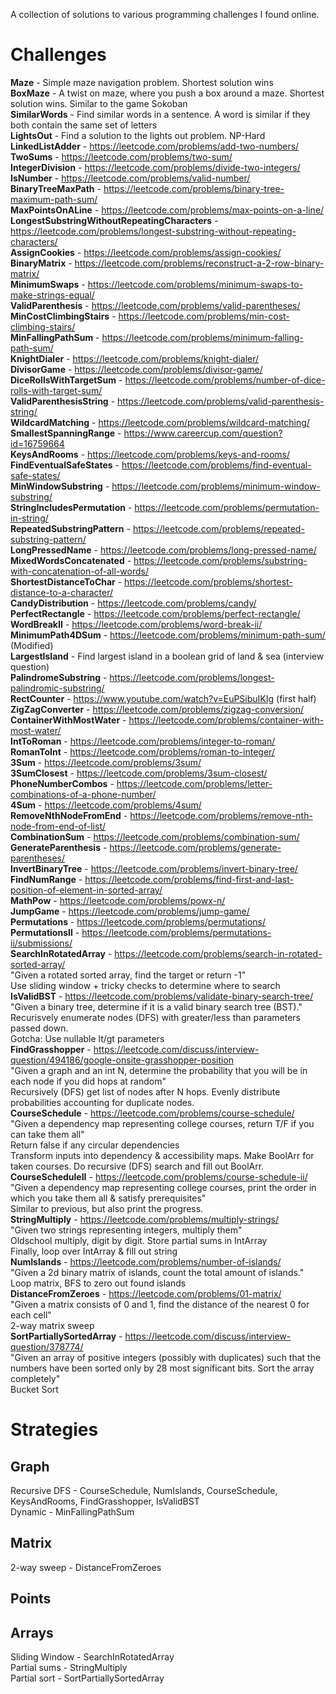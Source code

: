 A collection of solutions to various programming challenges I found online.

# Challenges
**Maze** - Simple maze navigation problem. Shortest solution wins  
**BoxMaze** - A twist on maze, where you push a box around a maze. Shortest solution wins. Similar to the game Sokoban  
**SimilarWords** - Find similar words in a sentence. A word is similar if they both contain the same set of letters  
**LightsOut** - Find a solution to the lights out problem. NP-Hard  
**LinkedListAdder** - https://leetcode.com/problems/add-two-numbers/  
**TwoSums** - https://leetcode.com/problems/two-sum/  
**IntegerDivision** - https://leetcode.com/problems/divide-two-integers/  
**IsNumber** - https://leetcode.com/problems/valid-number/  
**BinaryTreeMaxPath** - https://leetcode.com/problems/binary-tree-maximum-path-sum/  
**MaxPointsOnALine** - https://leetcode.com/problems/max-points-on-a-line/  
**LongestSubstringWithoutRepeatingCharacters** - https://leetcode.com/problems/longest-substring-without-repeating-characters/  
**AssignCookies** - https://leetcode.com/problems/assign-cookies/  
**BinaryMatrix** - https://leetcode.com/problems/reconstruct-a-2-row-binary-matrix/  
**MinimumSwaps** - https://leetcode.com/problems/minimum-swaps-to-make-strings-equal/  
**ValidParenthesis** - https://leetcode.com/problems/valid-parentheses/  
**MinCostClimbingStairs** - https://leetcode.com/problems/min-cost-climbing-stairs/  
**MinFallingPathSum** - https://leetcode.com/problems/minimum-falling-path-sum/  
**KnightDialer** - https://leetcode.com/problems/knight-dialer/  
**DivisorGame** - https://leetcode.com/problems/divisor-game/  
**DiceRollsWithTargetSum** - https://leetcode.com/problems/number-of-dice-rolls-with-target-sum/  
**ValidParenthesisString** - https://leetcode.com/problems/valid-parenthesis-string/  
**WildcardMatching** - https://leetcode.com/problems/wildcard-matching/  
**SmallestSpanningRange** - https://www.careercup.com/question?id=16759664  
**KeysAndRooms** - https://leetcode.com/problems/keys-and-rooms/  
**FindEventualSafeStates** - https://leetcode.com/problems/find-eventual-safe-states/  
**MinWindowSubstring** - https://leetcode.com/problems/minimum-window-substring/  
**StringIncludesPermutation** - https://leetcode.com/problems/permutation-in-string/  
**RepeatedSubstringPattern** - https://leetcode.com/problems/repeated-substring-pattern/  
**LongPressedName** - https://leetcode.com/problems/long-pressed-name/  
**MixedWordsConcatenated** - https://leetcode.com/problems/substring-with-concatenation-of-all-words/  
**ShortestDistanceToChar** - https://leetcode.com/problems/shortest-distance-to-a-character/  
**CandyDistribution** - https://leetcode.com/problems/candy/  
**PerfectRectangle** - https://leetcode.com/problems/perfect-rectangle/  
**WordBreakII** - https://leetcode.com/problems/word-break-ii/  
**MinimumPath4DSum** - https://leetcode.com/problems/minimum-path-sum/ (Modified)  
**LargestIsland** - Find largest island in a boolean grid of land & sea (interview question)  
**PalindromeSubstring** - https://leetcode.com/problems/longest-palindromic-substring/  
**RectCounter** - https://www.youtube.com/watch?v=EuPSibuIKIg  (first half)  
**ZigZagConverter** - https://leetcode.com/problems/zigzag-conversion/  
**ContainerWithMostWater** - https://leetcode.com/problems/container-with-most-water/  
**IntToRoman** - https://leetcode.com/problems/integer-to-roman/  
**RomanToInt** - https://leetcode.com/problems/roman-to-integer/  
**3Sum** - https://leetcode.com/problems/3sum/  
**3SumClosest** - https://leetcode.com/problems/3sum-closest/  
**PhoneNumberCombos** - https://leetcode.com/problems/letter-combinations-of-a-phone-number/  
**4Sum** - https://leetcode.com/problems/4sum/  
**RemoveNthNodeFromEnd** - https://leetcode.com/problems/remove-nth-node-from-end-of-list/  
**CombinationSum** - https://leetcode.com/problems/combination-sum/  
**GenerateParenthesis** - https://leetcode.com/problems/generate-parentheses/  
**InvertBinaryTree** - https://leetcode.com/problems/invert-binary-tree/  
**FindNumRange** - https://leetcode.com/problems/find-first-and-last-position-of-element-in-sorted-array/  
**MathPow** - https://leetcode.com/problems/powx-n/  
**JumpGame** - https://leetcode.com/problems/jump-game/  
**Permutations** - https://leetcode.com/problems/permutations/  
**PermutationsII** - https://leetcode.com/problems/permutations-ii/submissions/  
**SearchInRotatedArray** - https://leetcode.com/problems/search-in-rotated-sorted-array/  
	"Given a rotated sorted array, find the target or return -1"  
	Use sliding window + tricky checks to determine where to search  
**IsValidBST** - https://leetcode.com/problems/validate-binary-search-tree/  
	"Given a binary tree, determine if it is a valid binary search tree (BST)."  
	Recurisvely enumerate nodes (DFS) with greater/less than parameters passed down.  
	Gotcha: Use nullable lt/gt parameters  
**FindGrasshopper** - https://leetcode.com/discuss/interview-question/494186/google-onsite-grasshopper-position  
	"Given a graph and an int N, determine the probability that you will be in each node if you did hops at random"  
	Recursively (DFS) get list of nodes after N hops. Evenly distribute probabilities accounting for duplicate nodes.   
**CourseSchedule** - https://leetcode.com/problems/course-schedule/  
	"Given a dependency map representing college courses, return T/F if you can take them all"  
	Return false if any circular dependencies  
	Transform inputs into dependency & accessibility maps. Make BoolArr for taken courses. Do recursive (DFS) search and fill out BoolArr.   
**CourseScheduleII** - https://leetcode.com/problems/course-schedule-ii/  
	"Given a dependency map representing college courses, print the order in which you take them all & satisfy prerequisites"  
	Similar to previous, but also print the progress.  
**StringMultiply** - https://leetcode.com/problems/multiply-strings/  
	"Given two strings representing integers, multiply them"  
	Oldschool multiply, digit by digit. Store partial sums in IntArray  
	Finally, loop over IntArray & fill out string  
**NumIslands** - https://leetcode.com/problems/number-of-islands/  
	"Given a 2d binary matrix of islands, count the total amount of islands."  
	Loop matrix, BFS to zero out found islands  
**DistanceFromZeroes** - https://leetcode.com/problems/01-matrix/  
	"Given a matrix consists of 0 and 1, find the distance of the nearest 0 for each cell"  
	2-way matrix sweep  
**SortPartiallySortedArray** - https://leetcode.com/discuss/interview-question/378774/  
	"Given an array of positive integers (possibly with duplicates) such that the numbers have been sorted only by 28 most significant bits. Sort the array completely"  
	Bucket Sort  

# Strategies

## Graph
Recursive DFS - CourseSchedule, NumIslands, CourseSchedule, KeysAndRooms, FindGrasshopper, IsValidBST  
Dynamic - MinFallingPathSum  

## Matrix
2-way sweep - DistanceFromZeroes  

## Points

## Arrays
Sliding Window - SearchInRotatedArray  
Partial sums - StringMultiply  
Partial sort - SortPartiallySortedArray  
